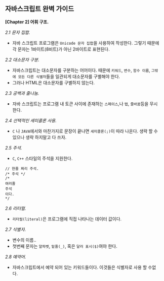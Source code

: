 자바스크립트 완벽 가이드
---

**[Chapter 2] 어휘 구조.**

*2.1 문자 집합.*
- 자바 스크립트 프로그램은 `Unicode 문자 집합`을 사용하여 작성한다. 그렇기 때문에 각 문자는 1바이트(8비트)가 아닌 2바이트로 표현된다.

*2.2 대소문자 구분.*
- 자바스크립트는 대소문자를 구분하는 어어이다. 때문에 `키워드`, `변수`, `함수 이름`, `그밖에 모든 다른 식별자`들을 일관되게 대소문자를 구별해야 한다.
- 그러나 HTML은 대소문자를 구별하지 않는다.

*2.3 공백과 줄나눔.*
- 자바 스크립트는 프로그램 내 토큰 사이에 존재하는 `스페이스`,나 `탭`, `줄바꿈`등을 무시한다. 

*2.4 선택적인 세미콜론 사용.*
- `C` 나 `JAVA`에서와 마찬가지로 문장이 끝나면 `세미콜론(;)`이 따라 나온다. 생략 할 수 있으나 생략 하지말고 다 쓰자.

*2.5 주석.*
- `C`, `C++` 스타일의 주석을 지원한다.
```
// 한줄 짜리 주석.
/* 주석 */
/*
여러줄
주석
이다.
*/
```

*2.6 리터럴.*
- `리터럴(literal)`은 프로그램에 직접 나타나는 데이터 값이다.

*2.7 식별자.*
- 변수의 이름..
- 첫번째 문자는 `알파벳`, `밑줄(_)`, 혹은 `달러 표시($)`여야 한다.

*2.8 예약어.*
- 자바스크립트에서 예약 되어 있는 키워드들이다. 이것들은 식별자로 사용 할 수없다.